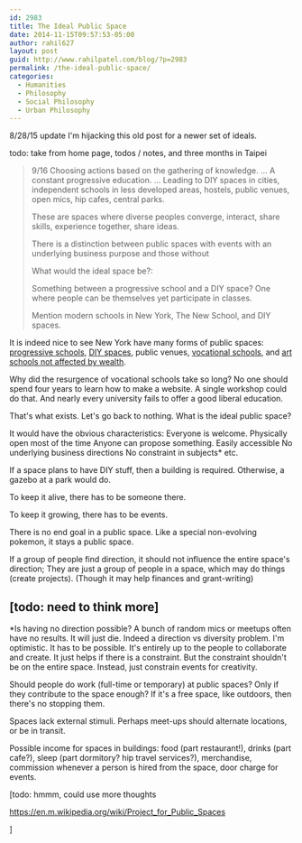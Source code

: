 ```yaml
---
id: 2983
title: The Ideal Public Space
date: 2014-11-15T09:57:53-05:00
author: rahil627
layout: post
guid: http://www.rahilpatel.com/blog/?p=2983
permalink: /the-ideal-public-space/
categories:
  - Humanities
  - Philosophy
  - Social Philosophy
  - Urban Philosophy
---
```

8/28/15 update
I'm hijacking this old post for a newer set of ideals.

todo: take from home page, todos / notes, and three months in Taipei
<blockquote>9/16
Choosing actions based on the gathering of knowledge.
...
A constant progressive education.
...
Leading to DIY spaces in cities, independent schools in less developed areas, hostels, public venues, open mics, hip cafes, central parks.

These are spaces where diverse peoples converge, interact, share skills, experience together, share ideas.

There is a distinction between public spaces with events with an underlying business purpose and those without

What would the ideal space be?:

Something between a progressive school and a DIY space? One where people can be themselves yet participate in classes.

Mention modern schools in New York, The New School, and DIY spaces.</blockquote>
It is indeed nice to see New York have many forms of public spaces: <a href="http://www.newschool.edu/">progressive schools</a>, <a href="http://babycastles.com/">DIY spaces</a>, public venues, <a href="http://flatironschool.com/">vocational schools</a>, and <a href="http://sfpc.io/">art schools not affected by wealth</a>.

Why did the resurgence of vocational schools take so long? No one should spend four years to learn how to make a website. A single workshop could do that. And nearly every university fails to offer a good liberal education.

That's what exists. Let's go back to nothing. What is the ideal public space?

It would have the obvious characteristics:
Everyone is welcome.
Physically open most of the time
Anyone can propose something.
Easily accessible
No underlying business directions
No constraint in subjects*
etc.

If a space plans to have DIY stuff, then a building is required. Otherwise, a gazebo at a park would do.

To keep it alive, there has to be someone there.

To keep it growing, there has to be events.

There is no end goal in a public space. Like a special non-evolving pokemon, it stays a public space.

If a group of people find direction, it should not influence the entire space's direction; They are just a group of people in a space, which may do things (create projects). (Though it may help finances and grant-writing)

[todo: need to think more]
--

*Is having no direction possible? A bunch of random mics or meetups often have no results. It will just die. Indeed a direction vs diversity problem. I'm optimistic. It has to be possible. It's entirely up to the people to collaborate and create. It just helps if there is a constraint. But the constraint shouldn't be on the entire space. Instead, just constrain events for creativity.

Should people do work (full-time or temporary) at public spaces? Only if they contribute to the space enough? If it's a free space, like outdoors, then there's no stopping them.

Spaces lack external stimuli. Perhaps meet-ups should alternate locations, or be in transit.

Possible income for spaces in buildings: food (part restaurant!), drinks (part cafe?), sleep (part dormitory? hip travel services?), merchandise, commission whenever a person is hired from the space, door charge for events.

[todo: hmmm, could use more thoughts

https://en.m.wikipedia.org/wiki/Project_for_Public_Spaces

]